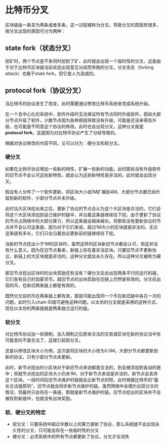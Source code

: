 # 比特币分叉  

区块链由一条变为两条或者多条，这一过程被称为分叉。导致分叉的原因有很多，按分叉出现的原因可分为两种：  

## state fork（状态分叉）  

挖矿时，两个节点差不多同时挖到了矿，此时就会出现一个临时性的分叉，这是由于对于比特币区块链当前状态出现意见分歧而导致的分叉。分叉攻击（forking attack）也属于state fork，但它是人为造成的。  

## protocol fork（协议分叉）  

当比特币的协议发生了改变，此时需要通过修改比特币系统来完成系统升级。  

在一个去中心化的系统中，软件升级时无法保证所有节点同时升级软件。假如大部分节点升级了软件，少数节点因为各种原因导致没有升级，可能是还没来得及升级，也可能是不同意这个协议的修改。此时也会出现分叉。这种分叉就是**protocol fork**。这是因为对比特币协议产生了分歧导致的。  

根据对协议修改的内容不同，又可以分为：硬分叉和软分叉。    

### 硬分叉  

如果在比特币协议增加一些新的特性，扩展一些新的功能。此时那些没有升级软件的旧节点不会认可这些新特性，就会认为这些新特性是非法的。此时就会出现分叉。  

假设有人分布了一个软件更新，将区块大小由1M扩展到4M，大部分节点都已经升级到新的软件，少部分节点并未升级。  

此时当大区块挖出来之后，更新了协议的节点会认为这个大区块是合法的，它们会将这个大区块添加到自己维护的链中，并沿着这条链继续往下挖。由于更新了协议的节点占网络中的大部分算力，所以这条链会越来越长。但那些没有更新协议的节点并不会认可这条链，因为对于它们来说，超过1M大小的区块就是非法的，无论这条链有多长，它们只会沿着协议更新前的链继续往下挖。  

当新的节点挖出小于1M的区块时，虽然这样的区块新旧节点都会认可，但这并没有什么意义。因为在旧节点看来，新链上存在着非法区块。只要旧节点不更新协议，新链上的大区块就是非法的，这种分叉就会永久存在。所以这种分叉被称为硬分叉。  

那旧节点挖出区块时的出块奖励还有没有？硬分叉后会出现两条平行的运行的链，它们各有自己的加密货币。就旧节点的出块奖励在旧链上仍然是有效的。分叉前出现的币，在新旧两条链上都是有效的。  

既然分叉前的币在两条链上都有效，那就可能出现同一个币在新旧链中各花一次的问题，此时引入chain ID就可避免这种问题。以太坊的分叉就是采用的这种方式，现在以太坊的两条链就是两条独立运行的链。

### 软分叉   

对比特币协议加一些限制，加入限制之后原来合法的交易或区块在新的协议当中有可能变的不是合法了，这就引起软分叉。  

还是以修改区块大小为例，这次是将区块的大小改为0.5M。大部分节点都更新到新的协议，只有少部分节点未更新。  

此时，新节点挖出的小区块对于新旧节点来说都是合法的，到会被添加到各自的链中；但就节点挖出的区块大小仍未1M，对于新节点来说是非法的，新节点会丢弃这个区块。一段时间后旧节点维护的链就会比新节点的短，此时根据比特币的“最长合法链原则”，旧节点就会同步新节点维护的链。虽然网络中会偶尔出现分叉的情况，但最终只会存在一条链，那就是新节点维护的链。旧节点挖出的区块并不会被存到新链中，也就没有出块奖励。  

### 软、硬分叉的特定  

- 软分叉：只要系统中超过半数以上的算力更新了协议，那么系统就不会出现永久性的分叉，只可能会存在一些临时性的分叉
- 硬分叉：必须系统中的所有节点都更新了协议，分叉才会消失

